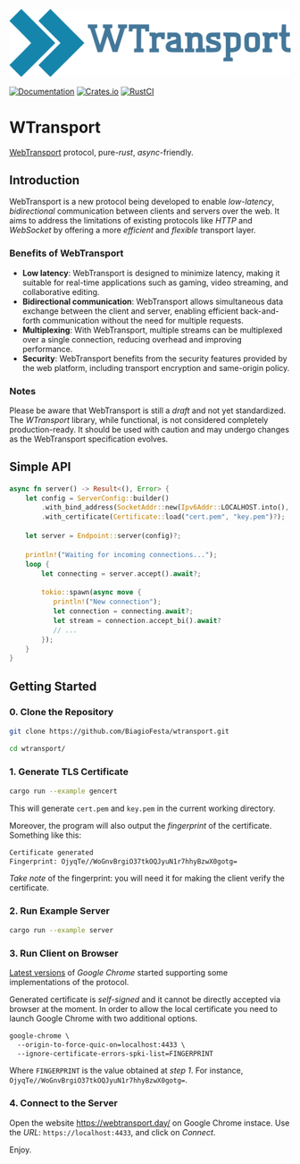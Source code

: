 <p align="center">
  <img src="imgs/logo.svg" alt="WTransport Logo" />
</p>

[![Documentation](https://docs.rs/wtransport/badge.svg)](https://docs.rs/wtransport/)
[![Crates.io](https://img.shields.io/crates/v/wtransport.svg)](https://crates.io/crates/wtransport)
[![RustCI](https://github.com/BiagioFesta/wtransport/actions/workflows/rust.yml/badge.svg?branch=master)](https://github.com/BiagioFesta/wtransport/actions/workflows/rust.yml)

# WTransport
[WebTransport](https://datatracker.ietf.org/doc/html/draft-ietf-webtrans-http3/) protocol, pure-*rust*, *async*-friendly.

## Introduction

WebTransport is a new protocol being developed to enable *low-latency*, *bidirectional* communication between clients and servers over the web. 
It aims to address the limitations of existing protocols like *HTTP* and *WebSocket* by offering a more *efficient* and *flexible* transport layer.

### Benefits of WebTransport
* **Low latency**: WebTransport is designed to minimize latency, making it suitable for real-time applications such as gaming, video streaming, and collaborative editing.
* **Bidirectional communication**: WebTransport allows simultaneous data exchange between the client and server, enabling efficient back-and-forth communication without the need for multiple requests.
* **Multiplexing**: With WebTransport, multiple streams can be multiplexed over a single connection, reducing overhead and improving performance.
* **Security**: WebTransport benefits from the security features provided by the web platform, including transport encryption and same-origin policy.

### Notes
Please be aware that WebTransport is still a *draft* and not yet standardized. 
The *WTransport* library, while functional, is not considered completely production-ready. 
It should be used with caution and may undergo changes as the WebTransport specification evolves.

## Simple API
```rust
async fn server() -> Result<(), Error> {
    let config = ServerConfig::builder()
        .with_bind_address(SocketAddr::new(Ipv6Addr::LOCALHOST.into(), 4433))
        .with_certificate(Certificate::load("cert.pem", "key.pem")?);

    let server = Endpoint::server(config)?;

    println!("Waiting for incoming connections...");
    loop {    
        let connecting = server.accept().await?;
        
        tokio::spawn(async move {
           println!("New connection");
           let connection = connecting.await?;
           let stream = connection.accept_bi().await?
           // ...
        });
    }
}
```

## Getting Started
### 0. Clone the Repository
```bash
git clone https://github.com/BiagioFesta/wtransport.git
```
```bash
cd wtransport/
```

### 1. Generate TLS Certificate
```bash
cargo run --example gencert
```

This will generate `cert.pem` and `key.pem` in the current working directory.

Moreover, the program will also output the *fingerprint* of the certificate. Something like this:
```
Certificate generated
Fingerprint: OjyqTe//WoGnvBrgiO37tkOQJyuN1r7hhyBzwX0gotg=
```

*Take note* of the fingerprint: you will need it for making the client verify the certificate.

### 2. Run Example Server
```bash
cargo run --example server
```

### 3. Run Client on Browser
[Latest versions](https://chromestatus.com/feature/4854144902889472) of *Google Chrome* started 
supporting some implementations of the protocol.

Generated certificate is *self-signed* and it cannot be directly accepted via browser at the moment. 
In order to allow the local certificate you need to launch Google Chrome with two additional options.

```
google-chrome \
  --origin-to-force-quic-on=localhost:4433 \
  --ignore-certificate-errors-spki-list=FINGERPRINT
```

Where `FINGERPRINT` is the value obtained at *step 1*. For instance, `OjyqTe//WoGnvBrgiO37tkOQJyuN1r7hhyBzwX0gotg=`.

### 4. Connect to the Server
Open the website https://webtransport.day/ on Google Chrome instace. Use the *URL*: `https://localhost:4433`, and click on *Connect*.

Enjoy.
